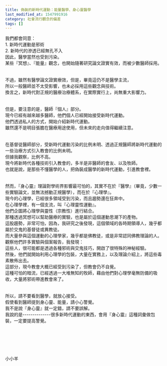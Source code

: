 ```yaml
---
title: 偽裝的新時代運動：能量醫學、身心靈醫學
last_modified_at: 1547991916
category: 社會流行觀念的偏差
tags: []
---
```


<p>我們都會同意：<br/>1.     新時代運動是邪術<br/>2.     新時代的滲透已經無孔不入<br/><!--more-->因此，醫學當然也受到污染。<br/>某些『冥想』、『能量』觀念，也開始隨著研究論文證實有效，而被少數醫師採用。<br/><br/><br/>不過，雖然有醫學論文證實療效，但是，畢竟這仍不是醫學主流，<br/>所以一般醫師並不太受影響，也未必採用這些觀念與技術。<br/>換言之，新時代對正規的醫療治療體系，在實際實行上，尚無重大影響力。<br/><br/><br/>但是，要注意的是，醫師『個人』部分。<br/>現今已經有越來越多醫師，他們個人已經開始接受新時代運動。<br/>他們透過私人的方式，開始介紹新時代運動。<br/>雖然還不是明目張膽在醫療用途使用，但未來的走向值得繼續注意。<br/><br/><br/>在基督徒醫師部分，受新時代運動污染的比例未明、透過正規醫師將新時代運動的一些治療方式引入教會的比例未明。<br/>但據我觀察，比例不高。<br/>現今將新時代各種技術引入教會的，多半是非醫師的會友、以及牧師。<br/>也就是說，是那些不懂醫學的人，把偽裝成醫學的新時代運動，引進教會裡。<br/><br/> <br/>然而，『身心靈』理論對學術界影響最可怕的，其實不在於『醫學』（畢竟，少數一些實驗論文，並無法撼動正規醫學），而在於『心理學』。<br/>現今的心理學，已經很多領域受到污染，而且趨勢還在狂奔中。<br/>在心理學裡，有一個支流，叫『心理靈性運動』。<br/>他們企圖將心理學與靈性（宗教性）進行結合。<br/>那種透過冥想可以幫助醫療的實驗，也是屬於這個運動思潮下的產物。<br/>這股趨勢，非常可怕，因為，我研究之後發現，這個領域的各時期領導人，幾乎都屬於交鬼的基督徒或異教徒。<br/>而大量參與這個運動的心理學家，幾乎都是佛教徒，或是非常認同佛教理論的人。<br/>觀察他們許多實驗與個案報告，我發現：<br/>這些人，很可能都是透過各種邪術與交鬼技巧，開啟了很特殊的神秘經驗。<br/>然後，他們就開始利用心理學的包裝，大量在實務上，以及理論介紹上，將這些毒素散佈出去。<br/>這部分，現今教會大概已經受到污染了，但教會仍不自覺。<br/>這種可怕的暗流，已經透過一大堆無知的牧師，藉由他們對心理學毫無防備的吸收，大量將邪術帶進教會來了。<br/><br/><br/>所以，請不要看到醫學，就放心接受。<br/>假使看到醫師提到身心靈、能量，請小心警覺。<br/>我不是說『身心靈』就一定錯，請不要誤解。<br/>我說的是--------------很多新時代運動的東西，會用『身心靈』這種詞彙做包裝，一定要提高警覺。<br/><br/><br/><br/><br/><br/><br/>小小羊<br/><br/><br/><br/><br/><br/></p>